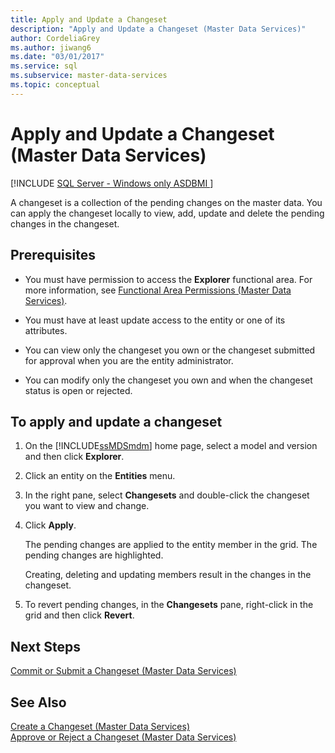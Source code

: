 ```yaml
---
title: Apply and Update a Changeset
description: "Apply and Update a Changeset (Master Data Services)"
author: CordeliaGrey
ms.author: jiwang6
ms.date: "03/01/2017"
ms.service: sql
ms.subservice: master-data-services
ms.topic: conceptual
---
```

# Apply and Update a Changeset (Master Data Services)

[!INCLUDE [SQL Server - Windows only ASDBMI  ](../includes/applies-to-version/sql-windows-only-asdbmi.md)]

  A changeset is a collection of the pending changes on the master data. You can apply the changeset locally to view, add, update and delete the pending changes in the changeset.  
  
## Prerequisites  
  
-   You must have permission to access the **Explorer** functional area. For more information, see [Functional Area Permissions &#40;Master Data Services&#41;](../master-data-services/functional-area-permissions-master-data-services.md).  
  
-   You must have at least update access to the entity or one of its attributes.  
  
-   You can view only the changeset you own or the changeset submitted for approval when you are the entity administrator.  
  
-   You can modify only the changeset you own and when the changeset status is open or rejected.  
  
## To apply and update a changeset  
  
1.  On the [!INCLUDE[ssMDSmdm](../includes/ssmdsmdm-md.md)] home page, select a model and version and then click **Explorer**.  
  
2.  Click an entity on the **Entities** menu.  
  
3.  In the right pane, select **Changesets** and double-click the changeset you want to view and change.  
  
4.  Click **Apply**.  
  
     The pending changes are applied to the entity member in the grid. The pending changes are highlighted.  
  
     Creating, deleting and updating members result in the changes in the changeset.  
  
5.  To revert pending changes, in the **Changesets** pane, right-click in the  grid and then click **Revert**.  
  
## Next Steps  
 [Commit or Submit a Changeset &#40;Master Data Services&#41;](../master-data-services/commit-or-submit-a-changeset-master-data-services.md)  
  
## See Also  
 [Create a Changeset &#40;Master Data Services&#41;](../master-data-services/create-a-changeset-master-data-services.md)   
 [Approve or Reject a Changeset &#40;Master Data Services&#41;](../master-data-services/approve-or-reject-a-changeset-master-data-services.md)  
  
  
